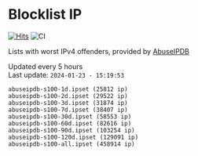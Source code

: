 # Blocklist IP

[![Hits](https://hits.seeyoufarm.com/api/count/incr/badge.svg?url=https%3A%2F%2Fgithub.com%2Fborestad%2Fblocklist-ip%2F&count_bg=%2379C83D&title_bg=%23555555&icon=&icon_color=%23E7E7E7&title=hits&edge_flat=false)](https://hits.seeyoufarm.com)  ![CI](https://img.shields.io/github/workflow/status/borestad/blocklist-ip/CI?style=flat-square)

Lists with worst IPv4 offenders, provided by [AbuseIPDB](https://www.abuseipdb.com/)

<!-- FOOTER-PLACEHOLDER -->
Updated every 5 hours<br>
Last update: `2024-01-23 - 15:19:53`
```
abuseipdb-s100-1d.ipset (25812 ip)
abuseipdb-s100-2d.ipset (29522 ip)
abuseipdb-s100-3d.ipset (31874 ip)
abuseipdb-s100-7d.ipset (38407 ip)
abuseipdb-s100-30d.ipset (58553 ip)
abuseipdb-s100-60d.ipset (82616 ip)
abuseipdb-s100-90d.ipset (103254 ip)
abuseipdb-s100-120d.ipset (129091 ip)
abuseipdb-s100-all.ipset (458914 ip)
```
